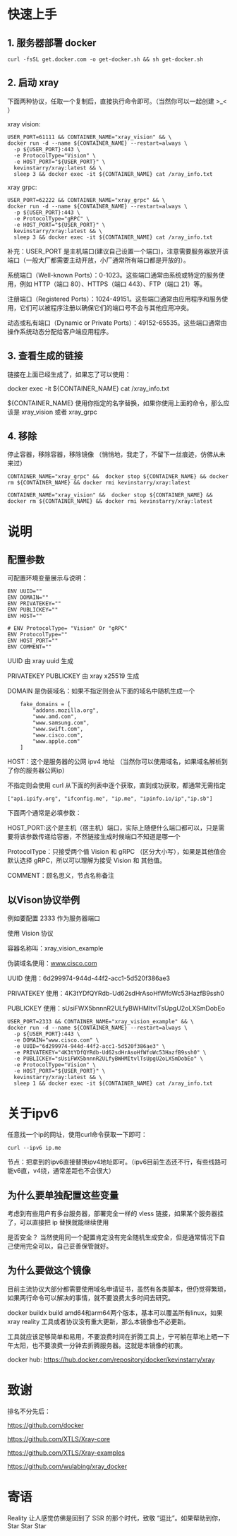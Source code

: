 # 快速上手

## 1. 服务器部署 docker

```
curl -fsSL get.docker.com -o get-docker.sh && sh get-docker.sh
```

## 2. 启动 xray

下面两种协议，任取一个复制后，直接执行命令即可。（当然你可以一起创建 >_< ）

xray vision:
```
USER_PORT=61111 && CONTAINER_NAME="xray_vision" && \
docker run -d --name ${CONTAINER_NAME} --restart=always \
  -p ${USER_PORT}:443 \
  -e ProtocolType="Vision" \
  -e HOST_PORT="${USER_PORT}" \
  kevinstarry/xray:latest && \
  sleep 3 && docker exec -it ${CONTAINER_NAME} cat /xray_info.txt
```

xray grpc:
```
USER_PORT=62222 && CONTAINER_NAME="xray_grpc" && \
docker run -d --name ${CONTAINER_NAME} --restart=always \
  -p ${USER_PORT}:443 \
  -e ProtocolType="gRPC" \
  -e HOST_PORT="${USER_PORT}" \
  kevinstarry/xray:latest && \
  sleep 3 && docker exec -it ${CONTAINER_NAME} cat /xray_info.txt
```

补充：USER_PORT 是主机端口(建议自己设置一个端口)，注意需要服务器放开该端口（一般大厂都需要主动开放，小厂通常所有端口都是开放的）。

系统端口（Well-known Ports）：0-1023。这些端口通常由系统或特定的服务使用，例如 HTTP（端口 80）、HTTPS（端口 443）、FTP（端口 21）等。

注册端口（Registered Ports）：1024-49151。这些端口通常由应用程序和服务使用，它们可以被程序注册以确保它们的端口号不会与其他应用冲突。

动态或私有端口（Dynamic or Private Ports）：49152-65535。这些端口通常由操作系统动态分配给客户端应用程序。

## 3. 查看生成的链接
链接在上面已经生成了，如果忘了可以使用：

docker exec -it ${CONTAINER_NAME} cat /xray_info.txt

${CONTAINER_NAME} 使用你指定的名字替换，如果你使用上面的命令，那么应该是 xray_vision 或者 xray_grpc 

## 4. 移除

停止容器，移除容器，移除镜像  （悄悄地，我走了，不留下一丝痕迹，仿佛从未来过）
```
CONTAINER_NAME="xray_grpc" &&  docker stop ${CONTAINER_NAME} && docker rm ${CONTAINER_NAME} && docker rmi kevinstarry/xray:latest
```
```
CONTAINER_NAME="xray_vision" &&  docker stop ${CONTAINER_NAME} && docker rm ${CONTAINER_NAME} && docker rmi kevinstarry/xray:latest
```

# 说明
## 配置参数
可配置环境变量展示与说明：
```
ENV UUID=""
ENV DOMAIN=""
ENV PRIVATEKEY=""
ENV PUBLICKEY=""
ENV HOST=""

# ENV ProtocolType= "Vision" Or "gRPC"
ENV ProtocolType=""
ENV HOST_PORT=""
ENV COMMENT=""
```
 
UUID 由 xray uuid 生成

PRIVATEKEY PUBLICKEY 由 xray x25519 生成

DOMAIN 是伪装域名：如果不指定则会从下面的域名中随机生成一个
```
    fake_domains = [
        "addons.mozilla.org",
        "www.amd.com",
        "www.samsung.com",
        "www.swift.com",
        "www.cisco.com",
        "www.apple.com"
    ]
```

HOST：这个是服务器的公网 ipv4 地址 （当然你可以使用域名，如果域名解析到了你的服务器公网ip）

不指定则会使用 curl 从下面的列表中逐个获取，直到成功获取，都通常无需指定
```
["api.ipify.org", "ifconfig.me", "ip.me", "ipinfo.io/ip","ip.sb"]
```

下面两个通常是必填参数：

HOST_PORT:这个是主机（宿主机）端口，实际上随便什么端口都可以，只是需要将该参数传递给容器，不然链接生成时候端口不知道是哪一个

ProtocolType：只接受两个值 Vision 和 gRPC （区分大小写），如果是其他值会默认选择 gRPC，所以可以理解为接受 Vision 和 其他值。

COMMENT：顾名思义，节点名称备注

## 以Vison协议举例
例如要配置 2333 作为服务器端口

使用 Vision 协议

容器名称叫：xray_vision_example

伪装域名使用：www.cisco.com

UUID 使用：6d299974-944d-44f2-acc1-5d520f386ae3

PRIVATEKEY 使用：4K3tYDfQYRdb-Ud62sdHrAsoHfWfoWc53HazfB9ssh0

PUBLICKEY 使用：sUsiFWX5bnnnR2ULfyBWHMItvlTsUpgU2oLXSmDobEo

```
USER_PORT=2333 && CONTAINER_NAME="xray_vision_example" && \
docker run -d --name ${CONTAINER_NAME} --restart=always \
  -p ${USER_PORT}:443 \
  -e DOMAIN="www.cisco.com" \
  -e UUID="6d299974-944d-44f2-acc1-5d520f386ae3" \
  -e PRIVATEKEY="4K3tYDfQYRdb-Ud62sdHrAsoHfWfoWc53HazfB9ssh0" \
  -e PUBLICKEY="sUsiFWX5bnnnR2ULfyBWHMItvlTsUpgU2oLXSmDobEo" \
  -e ProtocolType="Vision" \
  -e HOST_PORT="${USER_PORT}" \
  kevinstarry/xray:latest && \
  sleep 1 && docker exec -it ${CONTAINER_NAME} cat /xray_info.txt
```

# 关于ipv6
任意找一个ip的网址，使用curl命令获取一下即可：
```
curl --ipv6 ip.me
```
节点：把拿到的ipv6直接替换ipv4地址即可。（ipv6目前生态还不行，有些线路可能v6直，v4绕，通常差距也不会很大）

## 为什么要单独配置这些变量
考虑到有些用户有多台服务器，部署完全一样的 vless 链接，如果某个服务器挂了，可以直接把 ip 替换就能继续使用

是否安全？ 当然使用同一个配置肯定没有完全随机生成安全，但是通常情况下自己使用完全可以，自己妥善保管就好。

## 为什么要做这个镜像
目前主流协议大部分都需要使用域名申请证书，虽然有各类脚本，但仍觉得繁琐，如果两行命令可以解决的事情，就不要浪费太多时间去研究。

docker buildx build amd64和arm64两个版本，基本可以覆盖所有linux，如果 xray reality 工具或者协议没有重大更新，那么本镜像也不必更新。

工具就应该足够简单和易用，不要浪费时间在折腾工具上，宁可躺在草地上晒一下午太阳，也不要浪费一分钟去折腾服务器。这就是本镜像的初衷。

docker hub: https://hub.docker.com/repository/docker/kevinstarry/xray
# 致谢
排名不分先后：

https://github.com/docker

https://github.com/XTLS/Xray-core

https://github.com/XTLS/Xray-examples

https://github.com/wulabing/xray_docker

# 寄语
Reality 让人感觉仿佛是回到了 SSR 的那个时代，致敬 “逗比”。如果帮助到你，Star Star Star

